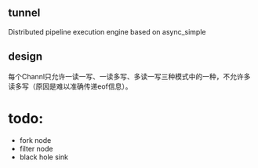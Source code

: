 ## tunnel

Distributed pipeline execution engine based on async_simple

## design
每个Channl只允许一读一写、一读多写、多读一写三种模式中的一种，不允许多读多写（原因是难以准确传递eof信息）。

# todo:
* fork node
* filter node
* black hole sink